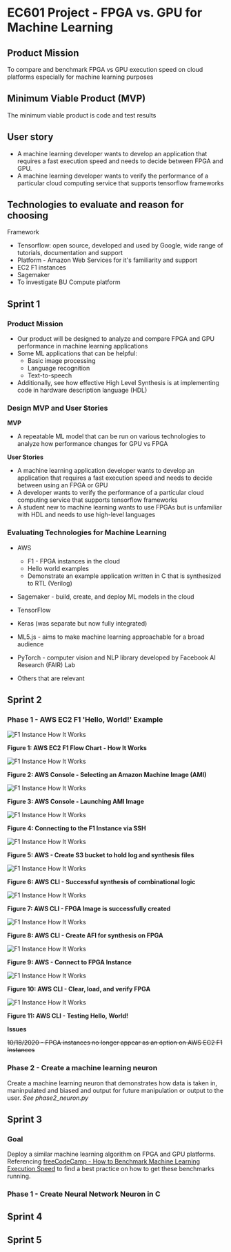 # EC601 Project - FPGA vs. GPU for Machine Learning

## Product Mission

To compare and benchmark FPGA vs GPU execution speed on cloud platforms especially for machine learning purposes

## Minimum Viable Product (MVP)

The minimum viable product is code and test results

## User story

- A machine learning developer wants to develop an application that requires a fast execution speed and needs to decide between FPGA and GPU.
- A machine learning developer wants to verify the performance of a particular cloud computing service that supports tensorflow frameworks

## Technologies to evaluate and reason for choosing

Framework

- Tensorflow: open source, developed and used by Google, wide range of tutorials, documentation and support
- Platform - Amazon Web Services for it's familiarity and support
- EC2 F1 instances
- Sagemaker
- To investigate BU Compute platform

## Sprint 1

### Product Mission

- Our product will be designed to analyze and compare FPGA and GPU performance in machine learning applications
- Some ML applications that can be helpful:
  - Basic image processing
  - Language recognition
  - Text-to-speech
- Additionally, see how effective High Level Synthesis is at implementing code in hardware description language (HDL)

### Design MVP and User Stories

**MVP**

- A repeatable ML model that can be run on various technologies to analyze how performance changes for GPU vs FPGA

**User Stories**

- A machine learning application developer wants to develop an application that requires a fast execution speed and needs to decide between using an FPGA or GPU
- A developer wants to verify the performance of a particular cloud computing service that supports tensorflow frameworks
- A student new to machine learning wants to use FPGAs but is unfamiliar with HDL and needs to use high-level languages

### Evaluating Technologies for Machine Learning

- AWS

  - F1 - FPGA instances in the cloud
  - Hello world examples
  - Demonstrate an example application written in C that is synthesized to RTL (Verilog)

- Sagemaker - build, create, and deploy ML models in the cloud
- TensorFlow
- Keras (was separate but now fully integrated)
- ML5.js - aims to make machine learning approachable for a broad audience
- PyTorch - computer vision and NLP library developed by Facebook AI Research (FAIR) Lab
- Others that are relevant

## Sprint 2

### Phase 1 - AWS EC2 F1 'Hello, World!' Example

![F1 Instance How It Works](Sprint_2/images/f1-Instance-How-it-Works-flowchart.jpg)

**Figure 1: AWS EC2 F1 Flow Chart - How It Works**

![F1 Instance How It Works](Sprint_2/images/choose_image.PNG)

**Figure 2: AWS Console - Selecting an Amazon Machine Image (AMI)**

![F1 Instance How It Works](Sprint_2/images/launch_instance.PNG)

**Figure 3: AWS Console - Launching AMI Image**

![F1 Instance How It Works](Sprint_2/images/connect_to_instance.PNG)

**Figure 4: Connecting to the F1 Instance via SSH**

![F1 Instance How It Works](Sprint_2/images/S3_make_bucket.PNG)

**Figure 5: AWS - Create S3 bucket to hold log and synthesis files**

![F1 Instance How It Works](Sprint_2/images/synthesis_of_CL.PNG)

**Figure 6: AWS CLI - Successful synthesis of combinational logic**

![F1 Instance How It Works](Sprint_2/images/create_fpga_image.PNG)

**Figure 7: AWS CLI - FPGA Image is successfully created**

![F1 Instance How It Works](Sprint_2/images/create_AFI.PNG)

**Figure 8: AWS CLI - Create AFI for synthesis on FPGA**

![F1 Instance How It Works](Sprint_2/images/connect_to_instance.PNG)

**Figure 9: AWS - Connect to FPGA Instance**

![F1 Instance How It Works](Sprint_2images/clear_load_verify.PNG)

**Figure 10: AWS CLI - Clear, load, and verify FPGA**

![F1 Instance How It Works](Sprint_2/images/test_hello_world1.PNG)

**Figure 11: AWS CLI - Testing Hello, World!**

**Issues**

~~10/18/2020 - FPGA instances no longer appear as an option on AWS EC2 F1 Instances~~

### Phase 2 - Create a machine learning neuron

Create a machine learning neuron that demonstrates how data is taken in, maninpulated and biased and output for future manipulation or output to the user.
_See phase2_neuron.py_

## Sprint 3

### Goal

Deploy a similar machine learning algorithm on FPGA and GPU platforms. Referencing [freeCodeCamp - How to Benchmark Machine Learning Execution Speed](https://www.freecodecamp.org/news/benchmarking-machine-learning-execution-speeds/) to find a best practice on how to get these benchmarks running.

### Phase 1 - Create Neural Network Neuron in C

## Sprint 4

## Sprint 5
